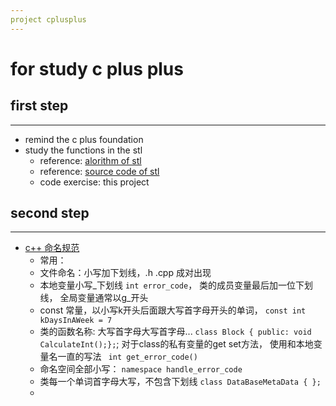 ```yaml
---
project cplusplus
---
```


# for study c plus plus
## first step 
---
- remind the c plus foundation
- study the functions in the stl
  - reference: [alorithm of stl](https://github.com/steveLauwh/Algorithms)
  - reference: [source code of stl](https://github.com/steveLauwh/SGI-STL)
  - code exercise: this project
  
## second step 
---
- [c++ 命名规范](https://www.cnblogs.com/zhuqn/p/5210179.html) 
  - 常用：
  - 文件命名：小写加下划线，.h .cpp 成对出现
  - 本地变量小写_下划线 ``int error_code``， 类的成员变量最后加一位下划线， 全局变量通常以g_开头
  - const 常量，以小写k开头后面跟大写首字母开头的单词， ``const int kDaysInAWeek = 7``
  - 类的函数名称: 大写首字母大写首字母... ``class Block { public: void CalculateInt();};``; 对于class的私有变量的get set方法，
  使用和本地变量名一直的写法 `` int get_error_code()``
  - 命名空间全部小写： ``namespace handle_error_code``
  - 类每一个单词首字母大写，不包含下划线 ``class DataBaseMetaData { };``
  - 